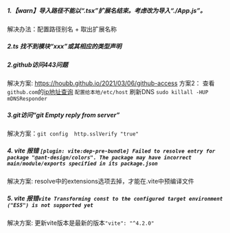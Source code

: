 ##### 1.【warn】导入路径不能以“.tsx”扩展名结束。考虑改为导入“./App.js”。

解决办法：配置路径别名 + 取出扩展名称


##### 2.ts 找不到模块“xxx”或其相应的类型声明


##### 2.github访问443问题
解决方案: https://houbb.github.io/2021/03/06/github-access
方案2： 查看`github.com`的[ip地址查询](https://whatismyipaddress.com/hostname-ip)
`配置给本地/etc/host`
刷新DNS `sudo killall -HUP mDNSResponder`

##### 3.git访问“git Empty reply from server”
解决方案：`git config  http.sslVerify "true" `


##### 4. vite 报错 `[plugin: vite:dep-pre-bundle] Failed to resolve entry for package "@ant-design/colors". The package may have incorrect main/module/exports specified in its package.json`

解决方案: resolve中的extensions选项去掉，才能在.vite中预编译文件

##### 5. vite 报错`vite Transforming const to the configured target environment ("ES5") is not supported yet`
解决方案: 更新vite版本是最新的版本`"vite": "^4.2.0"`




